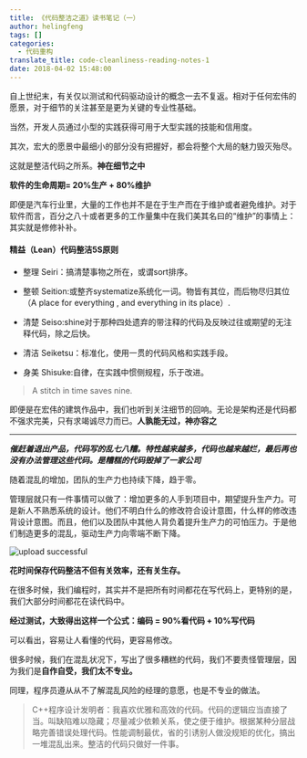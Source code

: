 ```yaml
---
title: 《代码整洁之道》读书笔记（一）
author: helingfeng
tags: []
categories:
  - 代码重构
translate_title: code-cleanliness-reading-notes-1
date: 2018-04-02 15:48:00
---
```

自上世纪末，有关仅以测试和代码驱动设计的概念一去不复返。相对于任何宏伟的愿景，对于细节的关注甚至是更为关键的专业性基础。

当然，开发人员通过小型的实践获得可用于大型实践的技能和信用度。

其次，宏大的愿景中最细小的部分没有把握好，都会将整个大局的魅力毁灭殆尽。

这就是整洁代码之所系。**神在细节之中**

**软件的生命周期= 20%生产 + 80%维护**

即便是汽车行业里，大量的工作也并不是在于生产而在于维护或者避免维护。对于软件而言，百分之八十或者更多的工作量集中在我们美其名曰的“维护”的事情上：其实就是修修补补。

#### 精益（Lean）代码整洁5S原则

- 整理 Seiri：搞清楚事物之所在，或谓sort排序。

- 整顿 Seition:或整齐systematize系统化一词。物皆有其位，而后物尽归其位（A place for everything , and everything in its place）.

- 清楚 Seiso:shine对于那种四处遗弃的带注释的代码及反映过往或期望的无注释代码，除之后快。

- 清洁 Seiketsu：标准化，使用一贯的代码风格和实践手段。

- 身美 Shisuke:自律，在实践中惯侧规程，乐于改进。

> A stitch in time saves nine.

即便是在宏伟的建筑作品中，我们也听到关注细节的回响。无论是架构还是代码都不强求完美，只有求竭诚尽力而已。**人孰能无过，神亦容之**

---------------------------------------------------------------------------------------------------------------------------------------------------------------

***催赶着退出产品，代码写的乱七八糟。特性越来越多，代码也越来越烂，最后再也没有办法管理这些代码。是糟糕的代码毁掉了一家公司***

随着混乱的增加，团队的生产力也持续下降，趋于零。

管理层就只有一件事情可以做了：增加更多的人手到项目中，期望提升生产力。可是新人不熟悉系统的设计。他们不明白什么的修改符合设计意图，什么样的修改违背设计意图。而且，他们以及团队中其他人背负着提升生产力的可怕压力。于是他们制造更多的混乱，驱动生产力向零端不断下降。

![upload successful](/images/pasted-13.png)

**花时间保存代码整洁不但有关效率，还有关生存。**

在很多时候，我们编程时，其实并不是把所有时间都花在写代码上，更特别的是，我们大部分时间都花在读代码中。

**经过测试，大致得出这样一个公式：编码 = 90%看代码 + 10%写代码**

可以看出，容易让人看懂的代码，更容易修改。

很多时候，我们在混乱状况下，写出了很多糟糕的代码，我们不要责怪管理层，因为我们是**自作自受，我们太不专业。**

同理，程序员遵从从不了解混乱风险的经理的意愿，也是不专业的做法。

> C++程序设计发明者：我喜欢优雅和高效的代码。代码的逻辑应当直接了当。叫缺陷难以隐藏；尽量减少依赖关系，使之便于维护。根据某种分层战略完善错误处理代码。性能调制最优，省的引诱别人做没规矩的优化，搞出一堆混乱出来。整洁的代码只做好一件事。